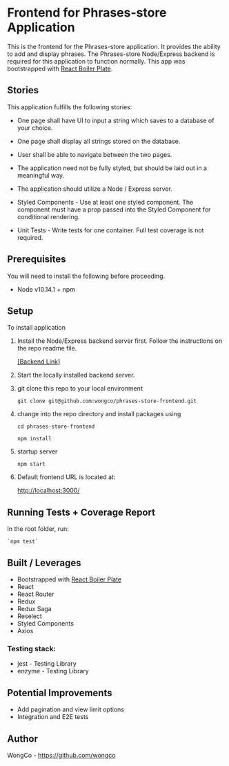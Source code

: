 # Frontend for Phrases-store Application

This is the frontend for the Phrases-store application. It provides the ability to add and display phrases. The Phrases-store Node/Express backend is required for this application to function normally. This app was bootstrapped with [React Boiler Plate](https://github.com/react-boilerplate/react-boilerplate).

## Stories

This application fulfills the following stories:

- One page shall have UI to input a string which saves to a database of your choice.

- One page shall display all strings stored on the database.

- User shall be able to navigate between the two pages.

- The application need not be fully styled, but should be laid out in a meaningful way.

- The application should utilize a Node / Express server.

- Styled Components - Use at least one styled component. The component must have a prop passed into the Styled Component for conditional rendering.

- Unit Tests - Write tests for one container. Full test coverage is not required.

## Prerequisites

You will need to install the following before proceeding.

- Node v10.14.1 + npm

## Setup

To install application

1. Install the Node/Express backend server first. Follow the instructions on the repo readme file.

   [[Backend Link]](https://github.com/wongco/phrases-store-backend)

2. Start the locally installed backend server.

3. git clone this repo to your local environment

   `git clone git@github.com:wongco/phrases-store-frontend.git`

4. change into the repo directory and install packages using

   `cd phrases-store-frontend`

   `npm install`

5. startup server

   `npm start`

6. Default frontend URL is located at:

   [http://localhost:3000/](http://localhost:3000/)

## Running Tests + Coverage Report

In the root folder, run:

    `npm test`

## Built / Leverages

- Bootstrapped with [React Boiler Plate](https://github.com/react-boilerplate/react-boilerplate)
- React
- React Router
- Redux
- Redux Saga
- Reselect
- Styled Components
- Axios

### Testing stack:

- jest - Testing Library
- enzyme - Testing Library

## Potential Improvements

- Add pagination and view limit options
- Integration and E2E tests

## Author

WongCo - https://github.com/wongco
